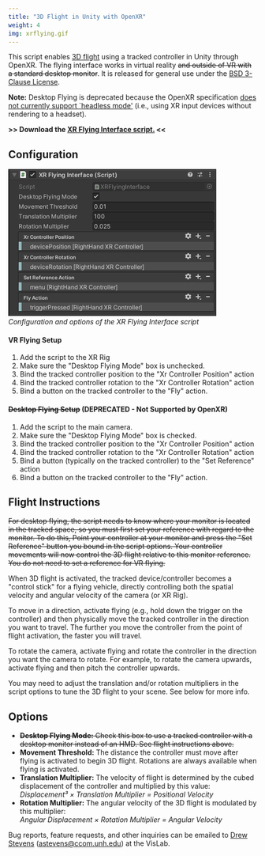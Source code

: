```yaml
---
title: "3D Flight in Unity with OpenXR"
weight: 4
img: xrflying.gif
---
```


This script enables [3D flight](/projects/3d_navigation) using a tracked controller in Unity through OpenXR. The flying interface works in virtual reality ~~and outside of VR with a standard desktop monitor~~. It is released for general use under the [BSD 3-Clause License](https://opensource.org/licenses/BSD-3-Clause).

**Note:** Desktop Flying is deprecated because the OpenXR specification [does not currently support `headless mode'](https://www.khronos.org/registry/OpenXR/specs/1.0/html/xrspec.html#sync_frame_loop) (i.e., using XR input devices without rendering to a headset). 

**>> Download the [XR Flying Interface script.](XRFlyingInterface.cs) <<**

## Configuration

![XR Flying Interface Inspector Options](xr_flying_interface_inspector.png)  
_Configuration and options of the XR Flying Interface script_

#### VR Flying Setup

1. Add the script to the XR Rig
2. Make sure the "Desktop Flying Mode" box is unchecked.
3. Bind the tracked controller position to the "Xr Controller Position" action
4. Bind the tracked controller rotation to the "Xr Controller Rotation" action
5. Bind a button on the tracked controller to the "Fly" action.

#### ~~Desktop Flying Setup~~ (DEPRECATED - Not Supported by OpenXR)

1. Add the script to the main camera.
2. Make sure the "Desktop Flying Mode" box is checked.
3. Bind the tracked controller position to the "Xr Controller Position" action
4. Bind the tracked controller rotation to the "Xr Controller Rotation" action
5. Bind a button (typically on the tracked controller) to the "Set Reference" action
5. Bind a button on the tracked controller to the "Fly" action.

## Flight Instructions

~~For desktop flying, the script needs to know where your monitor is located in the tracked space, so you must first set your reference with regard to the monitor. To do this, Point your controller at your monitor and press the "Set Reference" button you bound in the script options. Your controller movements will now control the 3D flight relative to this monitor reference. You do not need to set a reference for VR flying.~~

When 3D flight is activated, the tracked device/controller becomes a "control stick" for a flying vehicle, directly controlling both the spatial velocity and angular velocity of the camera (or XR Rig).

To move in a direction, activate flying (e.g., hold down the trigger on the controller) and then physically move the tracked controller in the direction you want to travel. The further you move the controller from the point of flight activation, the faster you will travel.

To rotate the camera, activate flying and rotate the controller in the direction you want the camera to rotate. For example, to rotate the camera upwards, activate flying and then pitch the controller upwards.

You may need to adjust the translation and/or rotation multipliers in the script options to tune the 3D flight to your scene. See below for more info.

## Options

- ~~**Desktop Flying Mode:** Check this box to use a tracked controller with a desktop monitor instead of an HMD. See flight instructions above.~~
- **Movement Threshold:** The distance the controller must move after flying is activated to begin 3D flight. Rotations are always available when flying is activated.
- **Translation Multiplier:** The velocity of flight is determined by the cubed displacement of the controller and multiplied by this value:  
_Displacement³ × Translation Multiplier = Positional Velocity_
- **Rotation Multiplier:** The angular velocity of the 3D flight is modulated by this multiplier:  
_Angular Displacement × Rotation Multiplier = Angular Velocity_

Bug reports, feature requests, and other inquiries can be emailed to [Drew Stevens](/people/drew_stevens) (astevens@ccom.unh.edu) at the VisLab.